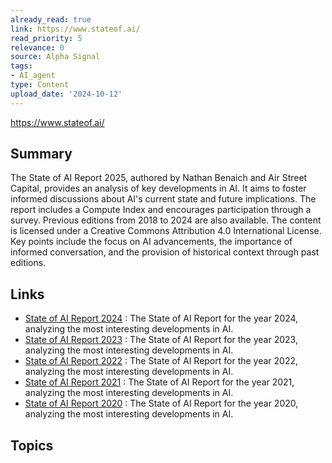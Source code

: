 ```yaml
---
already_read: true
link: https://www.stateof.ai/
read_priority: 5
relevance: 0
source: Alpha Signal
tags:
- AI_agent
type: Content
upload_date: '2024-10-12'
---
```


https://www.stateof.ai/
## Summary

The State of AI Report 2025, authored by Nathan Benaich and Air Street Capital, provides an analysis of key developments in AI. It aims to foster informed discussions about AI's current state and future implications. The report includes a Compute Index and encourages participation through a survey. Previous editions from 2018 to 2024 are also available. The content is licensed under a Creative Commons Attribution 4.0 International License. Key points include the focus on AI advancements, the importance of informed conversation, and the provision of historical context through past editions.
## Links

- [State of AI Report 2024](https://www.stateof.ai/2024) : The State of AI Report for the year 2024, analyzing the most interesting developments in AI.
- [State of AI Report 2023](https://www.stateof.ai/2023) : The State of AI Report for the year 2023, analyzing the most interesting developments in AI.
- [State of AI Report 2022](https://www.stateof.ai/2022) : The State of AI Report for the year 2022, analyzing the most interesting developments in AI.
- [State of AI Report 2021](https://www.stateof.ai/2021) : The State of AI Report for the year 2021, analyzing the most interesting developments in AI.
- [State of AI Report 2020](https://www.stateof.ai/2020) : The State of AI Report for the year 2020, analyzing the most interesting developments in AI.

## Topics